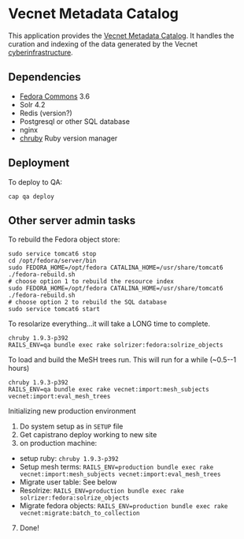 # Vecnet Metadata Catalog

This application provides the [Vecnet Metadata Catalog](http://dl-vecnet.crc.nd.edu).
It handles the curation and indexing of the data generated by the Vecnet [cyberinfrastructure](http://vecnet-web.crc.nd.edu/).

## Dependencies

 * [Fedora Commons](http://fedora-commons.org/) 3.6
 * Solr 4.2
 * Redis (version?)
 * Postgresql or other SQL database
 * nginx
 * [chruby](https://github.com/postmodern/chruby) Ruby version manager

## Deployment

To deploy to QA:

    cap qa deploy

## Other server admin tasks

To rebuild the Fedora object store:

    sudo service tomcat6 stop
    cd /opt/fedora/server/bin
    sudo FEDORA_HOME=/opt/fedora CATALINA_HOME=/usr/share/tomcat6 ./fedora-rebuild.sh
    # choose option 1 to rebuild the resource index
    sudo FEDORA_HOME=/opt/fedora CATALINA_HOME=/usr/share/tomcat6 ./fedora-rebuild.sh
    # choose option 2 to rebuild the SQL database
    sudo service tomcat6 start

To resolarize everything...it will take a LONG time to complete.

    chruby 1.9.3-p392
    RAILS_ENV=qa bundle exec rake solrizer:fedora:solrize_objects

To load and build the MeSH trees run. This will run for a while (~0.5--1 hours)

    chruby 1.9.3-p392
    RAILS_ENV=qa bundle exec rake vecnet:import:mesh_subjects vecnet:import:eval_mesh_trees

Initializing new production environment

 1. Do system setup as in `SETUP` file
 2. Get capistrano deploy working to new site
 3. on production machine:
  * setup ruby: `chruby 1.9.3-p392`
  * Setup mesh terms: `RAILS_ENV=production bundle exec rake vecnet:import:mesh_subjects vecnet:import:eval_mesh_trees`
  * Migrate user table: See below
  * Resolrize: `RAILS_ENV=production bundle exec rake solrizer:fedora:solrize_objects`
  * Migrate fedora objects: `RAILS_ENV=production bundle exec rake vecnet:migrate:batch_to_collection`
 7. Done!
